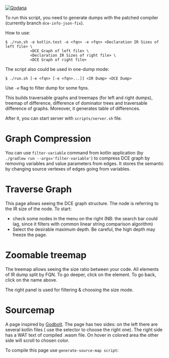 [![Qodana](https://github.com/khbminus/code-size-profiler/actions/workflows/qodana.yaml/badge.svg)](https://github.com/khbminus/code-size-profiler/actions/workflows/qodana.yaml)

To run this script, you need to generate dumps with the patched compiler (currently branch `dce-info-json-fix`).

How to use:

```shell
$ ./run.sh -e kotlin.test -e <fqn> -e <fqn> <Declaration IR Sizes of left file> \
           <DCE Graph of left file> \
           <Declaration IR Sizes of right file> \
           <DCE Graph of right file>
```

The script also could be used in one-dump mode:

```shell
$ ./run.sh [-e <fqn> [-e <fqn>...]] <IR Dump> <DCE Dump>
```

Use `-e` flag to filter dump for some fqns.

This builds traversable graphs and treemaps (for left and right dumps), treemap of difference,
difference of dominator trees and traversable difference of graphs. Moreover, it generates table of differences.

After it, you can start server with `scripts/server.sh` file.

# Graph Compression

You can use `filter-variable` command from kotlin application (by `./gradlew run --args='filter-variable'`) to compress
DCE graph by removing variables and value parameters from edges. It stores the semantic by changing source vertexes of
edges going from variables.

# Traverse Graph

This page allows seeing the DCE graph structure.
The node is referring to the IR size of the node.
To start:

* check some nodes in the menu on the right (NB: the search bar could
  lag, since it filters with common linear string comparison algorithm)
* Select the desirable maximum depth. Be careful, the high depth may freeze the page.

# Zoomable treemap

The treemap allows seeing the size ratio between your code. All elements of IR dump split by FQN. To go deeper, click on
the element. To go back, click on the name above.

The right panel is used for filtering & choosing the size mode.

# Sourcemap

A page inspired by [Godbolt](https://godbolt.org). The page has two sides: on the left there are several kotlin files (
use the selector to choose the right one). The right side has a WAT text of compiled .wasm file. On hover in colored
area the other side will scroll to chosen color.

To compile this page use `generate-source-map script`:
